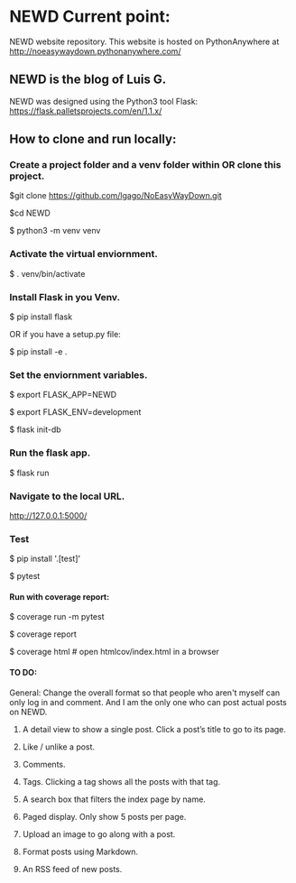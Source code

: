# NEWD Current point: 
NEWD website repository. This website is hosted on PythonAnywhere at http://noeasywaydown.pythonanywhere.com/

NEWD is the blog of Luis G.
------------------------------------------------------------------------------------------------------------------------------

NEWD was designed using the Python3 tool Flask: https://flask.palletsprojects.com/en/1.1.x/

## How to clone and run locally:

### Create a project folder and a venv folder within OR clone this project.
$git clone https://github.com/lgago/NoEasyWayDown.git

$cd NEWD

$ python3 -m venv venv

### Activate the virtual enviornment. 
$ . venv/bin/activate

### Install Flask in you Venv.
$ pip install flask

OR if you have a setup.py file:

$ pip install -e .

### Set the enviornment variables.
$ export FLASK_APP=NEWD

$ export FLASK_ENV=development

$ flask init-db

### Run the flask app.
$ flask run

### Navigate to the local URL.
http://127.0.0.1:5000/

### Test
$ pip install '.[test]'

$ pytest

#### Run with coverage report:

$ coverage run -m pytest

$ coverage report

$ coverage html  # open htmlcov/index.html in a browser

#### TO DO:

General: Change the overall format so that people who aren't myself can only log in and comment. And I am the only one 
who can post actual posts on NEWD.

1. A detail view to show a single post. Click a post’s title to go to its page.

2. Like / unlike a post.

3. Comments.

4. Tags. Clicking a tag shows all the posts with that tag.

5. A search box that filters the index page by name.

6. Paged display. Only show 5 posts per page.

7. Upload an image to go along with a post.

8. Format posts using Markdown.

9. An RSS feed of new posts.
